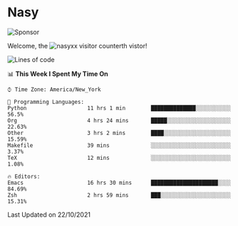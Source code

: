 # Nasy

<!--
<p align="center">
<img height="200" src="https://github-readme-stats.vercel.app/api?username=nasyxx&count_private=true&show_icons=true&theme=dracula&include_all_commits=true"/>
<img height="200" src="https://github-readme-stats.vercel.app/api/top-langs/?username=nasyxx&theme=dracula&hide=html,jupyter+notebook&count_private=true&show_icons=true"/>
</p>

  
----------------
-->

![Sponsor](https://img.shields.io/static/v1.svg?label=Sponsor&message=%E2%9D%A4&logo=GitHub&style=flat&color=pink)
 
Welcome, the ![nasyxx visitor counter](https://count.getloli.com/get/@nasyxx?theme=rule34)th vistor!
 
<!--START_SECTION:waka-->
![Lines of code](https://img.shields.io/badge/From%20Hello%20World%20I%27ve%20Written-5.4%20million%20lines%20of%20code-blue)

📊 **This Week I Spent My Time On** 

```text
⌚︎ Time Zone: America/New_York

💬 Programming Languages: 
Python                   11 hrs 1 min        ██████████████░░░░░░░░░░░   56.5% 
Org                      4 hrs 24 mins       █████░░░░░░░░░░░░░░░░░░░░   22.63% 
Other                    3 hrs 2 mins        ████░░░░░░░░░░░░░░░░░░░░░   15.59% 
Makefile                 39 mins             ░░░░░░░░░░░░░░░░░░░░░░░░░   3.37% 
TeX                      12 mins             ░░░░░░░░░░░░░░░░░░░░░░░░░   1.08%

🔥 Editors: 
Emacs                    16 hrs 30 mins      █████████████████████░░░░   84.69% 
Zsh                      2 hrs 59 mins       ███░░░░░░░░░░░░░░░░░░░░░░   15.31%

```


 Last Updated on 22/10/2021
<!--END_SECTION:waka-->

<!-- ![visitors](https://visitor-badge.laobi.icu/badge?page_id=nasyxx.nasyxx) -->
